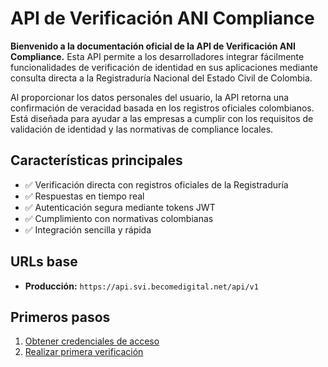 # API de Verificación ANI Compliance

**Bienvenido a la documentación oficial de la API de Verificación ANI Compliance.** Esta API permite a los desarrolladores integrar fácilmente funcionalidades de verificación de identidad en sus aplicaciones mediante consulta directa a la Registraduría Nacional del Estado Civil de Colombia. 

Al proporcionar los datos personales del usuario, la API retorna una confirmación de veracidad basada en los registros oficiales colombianos. Está diseñada para ayudar a las empresas a cumplir con los requisitos de validación de identidad y las normativas de compliance locales.

## Características principales

- ✅ Verificación directa con registros oficiales de la Registraduría
- ✅ Respuestas en tiempo real
- ✅ Autenticación segura mediante tokens JWT
- ✅ Cumplimiento con normativas colombianas
- ✅ Integración sencilla y rápida

## URLs base

- **Producción:** `https://api.svi.becomedigital.net/api/v1`


## Primeros pasos

1. [Obtener credenciales de acceso](authentication.md)
2. [Realizar primera verificación](endpoints/verification.md)
